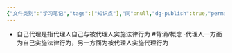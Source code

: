 ```yaml
---
{"文件类别":"学习笔记","tags":["知识点"],"同":null,"dg-publish":true,"permalink":"/学习笔记studyup/知识点cheese/自己代理/","dgPassFrontmatter":true,"created":"2024-08-20T16:27:32.682+08:00","updated":"2024-09-11T12:50:10.134+08:00"}
---
```


- 自己代理是指代理人自己与被代理人实施法律行为 #背诵/概念 
·代理人一方面为自己实施法律行为，另一方面为被代理人实施代理行为
